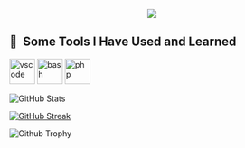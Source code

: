 <p align="center">
  <img src="https://capsule-render.vercel.app/api?text=Hey Everyone!🕹️&animation=fadeIn&type=waving&color=gradient&height=100"/>
</p>

<h2> 🚀 &nbsp;Some Tools I Have Used and Learned</h2>
<p align="left">
<img src="https://cdn.jsdelivr.net/gh/devicons/devicon/icons/vscode/vscode-original.svg" alt="vscode" width="45" height="45"/>
<img src="https://cdn.jsdelivr.net/gh/devicons/devicon/icons/bash/bash-original.svg" alt="bash" width="45" height="45"/>
<img src="https://cdn.jsdelivr.net/gh/devicons/devicon/icons/php/php-original.svg" alt="php" width="45" height="45"/>
</p>


![GitHub Stats](https://github-readme-stats.vercel.app/api?username=acecoder7&show_icons=true&theme=radical)

[![GitHub Streak](https://github-readme-streak-stats.herokuapp.com?user=acecoder7&theme=blueberry&date_format=M%20j%5B%2C%20Y%5D)](https://git.io/streak-stats)


![Github Trophy](https://github-profile-trophy.vercel.app/?username=acecoder7&theme=discord)
